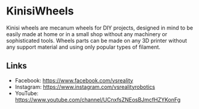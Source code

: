# KinisiWheels
Kinisi wheels are mecanum wheels for DIY projects, designed in mind to be easily made at home or in a small shop without any machinery or sophisticated tools. Wheels parts can be made on any 3D printer without any support material and using only popular types of filament.

## Links
* Facebook: https://www.facebook.com/vsreality
* Instagram: https://www.instagram.com/vsrealityrobotics
* YouTube: https://www.youtube.com/channel/UCnxfsZNEosBJmcfHZYKonFg
